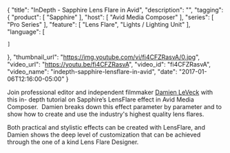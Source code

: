 {
  "title": "InDepth - Sapphire Lens Flare in Avid",
  "description": "",
  "tagging": {
    "product": [
      "Sapphire"
    ],
    "host": [
      "Avid Media Composer"
    ],
    "series": [
      "Pro Series"
    ],
    "feature": [
      "Lens Flare",
      "Lights / Lighting Unit"
    ],
    "language": [

    ]
  },
  "thumbnail_url": "https://img.youtube.com/vi/fi4CFZRasvA/0.jpg",
  "video_url": "https://youtu.be/fi4CFZRasvA",
  "video_id": "fi4CFZRasvA",
  "video_name": "indepth-sapphire-lensflare-in-avid",
  "date": "2017-01-06T12:16:00-05:00"
}

Join professional editor and independent filmmaker <a href="http://www.damienleveck.com/" target="_blank">Damien LeVeck</a> with this in-
depth tutorial on Sapphire’s LensFlare effect in Avid Media Composer.  Damien
breaks down this effect parameter by parameter and to show how to create and
use the industry's highest quality lens flares.

Both practical and stylistic effects can be created with LensFlare, and Damien
shows the deep level of customization that can be achieved through the one of
a kind Lens Flare Designer.
